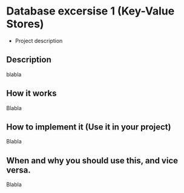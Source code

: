 # Database excersise 1 (Key-Value Stores)
- Project description
## Description
blabla
## How it works
Blabla
## How to implement it (Use it in your project)
Blabla
## When and why you should use this, and vice versa.
Blabla

